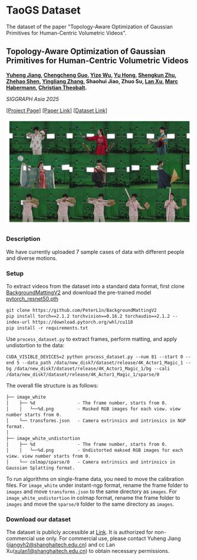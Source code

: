# TaoGS Dataset
The dataset of the paper "Topology-Aware Optimization of Gaussian Primitives for Human-Centric Volumetric Videos".

## Topology-Aware Optimization of Gaussian Primitives for Human-Centric Volumetric Videos

**[Yuheng Jiang](https://nowheretrix.github.io/), [Chengcheng Guo](https://github.com/gcccccccccccc12345), [Yize Wu](https://github.com/wuyize25), [Yu Hong](https://github.com/xyi1023), [Shengkun Zhu](https://github.com/zsk0219), [Zhehao Shen](https://github.com/moqiyinlun), [Yingliang Zhang](https://cn.linkedin.com/in/yingliangzhang), Shaohui Jiao, Zhuo Su, [Lan Xu](http://xu-lan.com/), [Marc Habermann](https://people.mpi-inf.mpg.de/~mhaberma/), [Christian Theobalt](https://people.mpi-inf.mpg.de/~theobalt/).** 

*SIGGRAPH Asia 2025*

[[Project Page]](xxx) [[Paper Link]](xxxx) [[Dataset Link]](https://cvrmkura-my.sharepoint.com/:f:/g/personal/sdjnes_cvrmkura_onmicrosoft_com/EkLQzzmfMM5EhWfKBUzPjrwB1Q98SlBha4gRV7lHLUcU-Q?e=dPiBQ1)

![dataset_description](./imgs/dataset.jpg)


### Description

We have currently uploaded 7 sample cases of data with different people and diverse motions. 

### Setup
To extract videos from the dataset into a standard data format, first clone [BackgroundMattingV2](https://github.com/PeterL1n/BackgroundMattingV2) and download the pre-trained model [pytorch_resnet50.pth](https://github.com/PeterL1n/BackgroundMattingV2/releases/download/v1.0.0/pytorch_resnet50.pth)

```
git clone https://github.com/PeterL1n/BackgroundMattingV2
pip install torch==2.1.2 torchvision==0.16.2 torchaudio==2.1.2 --index-url https://download.pytorch.org/whl/cu118
pip install -r requirements.txt
```
Use `process_dataset.py` to extract frames, perform matting, and apply undistortion to the data:
```
CUDA_VISIBLE_DEVICES=2 python process_dataset.py --num 81 --start 0 --end 5 --data_path /data/new_disk7/dataset/release/4K_Actor1_Magic_1 --bg /data/new_disk7/dataset/release/4K_Actor1_Magic_1/bg --cali /data/new_disk7/dataset/release/4K_Actor1_Magic_1/sparse/0
```

The overall file structure is as follows:
```
├── image_white
│    ├── %d                - The frame number, starts from 0.
│    │   └──%d.png         - Masked RGB images for each view. view number starts from 0.
│    └── transforms.json   - Camera extrinsics and intrinsics in NGP format.
│
├── image_white_undistortion
│    ├── %d                - The frame number, starts from 0.
│    │   └──%d.png         - Undistorted maksed RGB images for each view. view number starts from 0.
│    └── colmap/sparse/0   - Camera extrinsics and intrinsics in Gaussian Splatting format.
```

To run algorithms on single-frame data, you need to move the calibration files. For `image_white` under instant-ngp format, rename the frame folder to `images` and move `transforms.json` to the same directory as `images`. For `image_white_undistortion` in colmap format, rename the frame folder to `images` and move the `sparse/0` folder to the same directory as `images`.

### Download our dataset
The dataset is publicly accessible at [Link](https://cvrmkura-my.sharepoint.com/:f:/g/personal/sdjnes_cvrmkura_onmicrosoft_com/EkLQzzmfMM5EhWfKBUzPjrwB1Q98SlBha4gRV7lHLUcU-Q?e=dPiBQ1). It is authorized for non-commercial use only. For commercial use, please contact Yuheng Jiang (jiangyh2@shanghaitech.edu.cn) and cc Lan Xu(xulan1@shanghaitech.edu.cn) to obtain necessary permissions.
<!-- ### Citation

If you use this dataset for your research, please cite our paper:

```
@InProceedings{Jiang_2024_CVPR,
 author = {Jiang, Yuheng and Shen, Zhehao and Wang, Penghao and Su, Zhuo and Hong, Yu and Zhang, Yingliang and Yu, Jingyi and Xu, Lan}, 
 title = {HiFi4G: High-Fidelity Human Performance Rendering via Compact Gaussian Splatting}, 
 booktitle = {Proceedings of the IEEE/CVF Conference on Computer Vision and Pattern Recognition (CVPR)}, 
 month = {June}, 
 year = {2024}, 
 pages = {19734-19745} 
 }
``` -->




